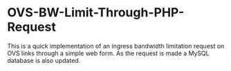 # OVS-BW-Limit-Through-PHP-Request
This is a quick implementation of an ingress bandwidth limitation request on OVS links through a simple web form. As the request is made a MySQL database is also updated.
